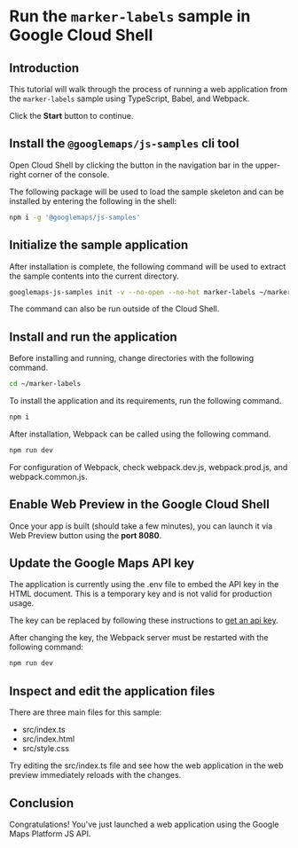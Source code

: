 # Run the `marker-labels` sample in Google Cloud Shell

<walkthrough-tutorial-duration duration="10"/>

## Introduction

This tutorial will walk through the process of running a web application from
the `marker-labels` sample using TypeScript, Babel, and Webpack.

Click the **Start** button to continue.

## Install the `@googlemaps/js-samples` cli tool

Open Cloud Shell by clicking the
<walkthrough-cloud-shell-icon></walkthrough-cloud-shell-icon> button in the
navigation bar in the upper-right corner of the console.

The following package will be used to load the sample skeleton and can be
installed by entering the following in the shell:

```bash
npm i -g '@googlemaps/js-samples'
```

## Initialize the sample application

After installation is complete, the following command will be used to extract
the sample contents into the current directory.

```bash
googlemaps-js-samples init -v --no-open --no-hot marker-labels ~/marker-labels
```

The command can also be run outside of the Cloud Shell.

## Install and run the application

Before installing and running, change directories with the following command.

```bash
cd ~/marker-labels
```

To install the application and its requirements, run the following command.

```bash
npm i
```

After installation, Webpack can be called using the following command.

```bash
npm run dev
```

For configuration of Webpack, check
<walkthrough-editor-open-file filePath="marker-labels/webpack.dev.js">webpack.dev.js</walkthrough-editor-open-file>,
<walkthrough-editor-open-file filePath="marker-labels/webpack.prod.js">webpack.prod.js</walkthrough-editor-open-file>,
and
<walkthrough-editor-open-file filePath="marker-labels/webpack.common.js">webpack.common.js</walkthrough-editor-open-file>.

## Enable Web Preview in the Google Cloud Shell

Once your app is built (should take a few minutes), you can launch it via
<walkthrough-spotlight-pointer target="cloudshell" spotlightId="devshell-web-preview-button">Web
Preview button</walkthrough-spotlight-pointer> using the **port 8080**.

## Update the Google Maps API key

The application is currently using the
<walkthrough-editor-open-file filePath="marker-labels/.env">.env</walkthrough-editor-open-file>
file to embed the API key in the HTML document. This is a temporary key and is
not valid for production usage.

The key can be replaced by following these instructions to
[get an api key](https://developers.google.com/maps/documentation/javascript/get-api-key).

After changing the key, the Webpack server must be restarted with the following
command:

```bash
npm run dev
```

## Inspect and edit the application files

There are three main files for this sample:

*   <walkthrough-editor-open-file filePath="marker-labels/src/index.ts">src/index.ts</walkthrough-editor-open-file>
*   <walkthrough-editor-open-file filePath="marker-labels/src/index.html">src/index.html</walkthrough-editor-open-file>
*   <walkthrough-editor-open-file filePath="marker-labels/src/style.css">src/style.css</walkthrough-editor-open-file>

Try editing the <walkthrough-editor-open-file filePath="marker-labels/src/index.ts">src/index.ts</walkthrough-editor-open-file> file and see how the web application in the web preview immediately reloads with the changes.

## Conclusion

<walkthrough-conclusion-trophy></walkthrough-conclusion-trophy>

Congratulations! You've just launched a web application using the Google Maps
Platform JS API.

